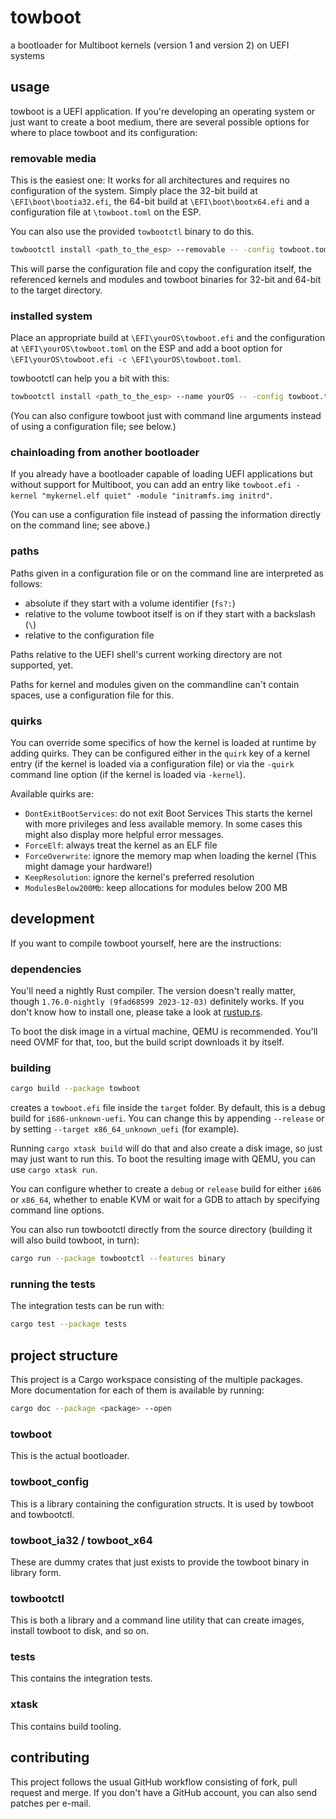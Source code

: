 # towboot

a bootloader for Multiboot kernels (version 1 and version 2) on UEFI systems

## usage

towboot is a UEFI application. If you're developing an operating system or just
want to create a boot medium, there are several possible options for where to
place towboot and its configuration:

### removable media

This is the easiest one: It works for all architectures and requires no
configuration of the system.
Simply place the 32-bit build at `\EFI\boot\bootia32.efi`, the 64-bit build at
`\EFI\boot\bootx64.efi` and a configuration file at `\towboot.toml` on the ESP.

You can also use the provided `towbootctl` binary to do this.

```sh
towbootctl install <path_to_the_esp> --removable -- -config towboot.toml
```

This will parse the configuration file and copy the configuration itself,
the referenced kernels and modules and towboot binaries for 32-bit and 64-bit
to the target directory.

### installed system

Place an appropriate build at `\EFI\yourOS\towboot.efi` and the configuration
at `\EFI\yourOS\towboot.toml` on the ESP and add a boot option for
`\EFI\yourOS\towboot.efi -c \EFI\yourOS\towboot.toml`.

towbootctl can help you a bit with this:

```sh
towbootctl install <path_to_the_esp> --name yourOS -- -config towboot.toml
```

(You can also configure towboot just with command line arguments instead of
using a configuration file; see below.)

### chainloading from another bootloader

If you already have a bootloader capable of loading UEFI applications but
without support for Multiboot, you can add an entry like
`towboot.efi -kernel "mykernel.elf quiet" -module "initramfs.img initrd"`.

(You can use a configuration file instead of passing the information directly
on the command line; see above.)

### paths

Paths given in a configuration file or on the command line are interpreted as
follows:
 * absolute if they start with a volume identifier (`fs?:`)
 * relative to the volume towboot itself is on if they start with a backslash (`\`)
 * relative to the configuration file

Paths relative to the UEFI shell's current working directory are not supported, yet.

Paths for kernel and modules given on the commandline can't contain spaces,
use a configuration file for this.

### quirks

You can override some specifics of how the kernel is loaded at runtime by
adding quirks. They can be configured either in the `quirk` key of a kernel
entry (if the kernel is loaded via a configuration file) or via the `-quirk`
command line option (if the kernel is loaded via `-kernel`).

Available quirks are:

* `DontExitBootServices`: do not exit Boot Services
        This starts the kernel with more privileges and less available memory.
        In some cases this might also display more helpful error messages.
* `ForceElf`: always treat the kernel as an ELF file
* `ForceOverwrite`: ignore the memory map when loading the kernel
        (This might damage your hardware!)
* `KeepResolution`: ignore the kernel's preferred resolution
* `ModulesBelow200Mb`: keep allocations for modules below 200 MB

## development

If you want to compile towboot yourself, here are the instructions:

### dependencies

You'll need a nightly Rust compiler.
The version doesn't really matter,
though `1.76.0-nightly (9fad68599 2023-12-03)` definitely works.
If you don't know how to install one,
please take a look at [rustup.rs](https://rustup.rs/).

To boot the disk image in a virtual machine, QEMU is recommended.
You'll need OVMF for that, too, but the build script downloads it by itself.

### building

```sh
cargo build --package towboot
```

creates a `towboot.efi` file inside the `target` folder.
By default, this is a debug build for `i686-unknown-uefi`.
You can change this by appending `--release`
or by setting `--target x86_64_unknown_uefi` (for example).

Running `cargo xtask build` will do that and also create a disk image,
so just may just want to run this. To boot the resulting image with QEMU,
you can use `cargo xtask run`.

You can configure whether to create a `debug` or `release` build for
either `i686` or `x86_64`, whether to enable KVM or wait for a GDB to attach
by specifying command line options.

You can also run towbootctl directly from the source directory (building it will
also build towboot, in turn):

```sh
cargo run --package towbootctl --features binary
```

### running the tests

The integration tests can be run with:

```sh
cargo test --package tests
```

## project structure

This project is a Cargo workspace consisting of the multiple packages.
More documentation for each of them is available by running:

```sh
cargo doc --package <package> --open
```

### towboot

This is the actual bootloader.

### towboot_config

This is a library containing the configuration structs.
It is used by towboot and towbootctl.

### towboot_ia32 / towboot_x64

These are dummy crates that just exists to provide the towboot binary in library form.

### towbootctl

This is both a library and a command line utility that can create images,
install towboot to disk, and so on.

### tests

This contains the integration tests.

### xtask

This contains build tooling.

## contributing

This project follows the usual GitHub workflow consisting of fork, pull request
and merge. If you don't have a GitHub account, you can also send patches per
e-mail.
